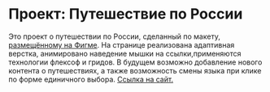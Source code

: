 # Проект: Путешествие по России

Это проект о путешествии по России, сделанный по макету, [размещённому на Фигме](https://www.figma.com/file/5S2WSbEFL6awjVWJ0NWL8Q/Sprint-3_-Russia-_-desktop-mobile?node-id=28503%3A0). На странице реализована адаптивная верстка, анимировано наведение мышки на ссылки,применяются технологии флексоф и гридов. В будущем возможно добавление нового контента о путешествиях, а также возможность смены языка при клике по форме единичного выбора. [Ссылка на сайт.](https://frenchtomatofrommoscow.github.io/russian-travel/)
